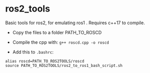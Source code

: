 # ros2_tools

Basic tools for ros2, for emulating ros1 . Requires c++17 to compile.

* Copy the files to a folder PATH_TO_ROSCD

* Compile the cpp with:
`g++ roscd.cpp -o roscd`

* Add this to `.bashrc`:

```
alias roscd=PATH_TO_ROS2TOOLS/roscd
source PATH_TO_ROS2TOOLS/ros2_to_ros1_bash_script.sh
```
